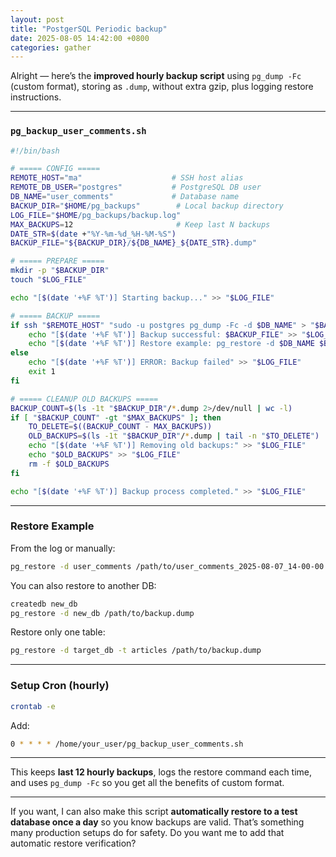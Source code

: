 ```yaml
---
layout: post
title: "PostgerSQL Periodic backup"
date: 2025-08-05 14:42:00 +0800
categories: gather
---
```



Alright — here’s the **improved hourly backup script** using `pg_dump -Fc` (custom format), storing as `.dump`, without extra gzip, plus logging restore instructions.

---

### `pg_backup_user_comments.sh`

```bash
#!/bin/bash

# ===== CONFIG =====
REMOTE_HOST="ma"                    # SSH host alias
REMOTE_DB_USER="postgres"           # PostgreSQL DB user
DB_NAME="user_comments"             # Database name
BACKUP_DIR="$HOME/pg_backups"        # Local backup directory
LOG_FILE="$HOME/pg_backups/backup.log"
MAX_BACKUPS=12                       # Keep last N backups
DATE_STR=$(date +"%Y-%m-%d_%H-%M-%S")
BACKUP_FILE="${BACKUP_DIR}/${DB_NAME}_${DATE_STR}.dump"

# ===== PREPARE =====
mkdir -p "$BACKUP_DIR"
touch "$LOG_FILE"

echo "[$(date '+%F %T')] Starting backup..." >> "$LOG_FILE"

# ===== BACKUP =====
if ssh "$REMOTE_HOST" "sudo -u postgres pg_dump -Fc -d $DB_NAME" > "$BACKUP_FILE"; then
    echo "[$(date '+%F %T')] Backup successful: $BACKUP_FILE" >> "$LOG_FILE"
    echo "[$(date '+%F %T')] Restore example: pg_restore -d $DB_NAME $BACKUP_FILE" >> "$LOG_FILE"
else
    echo "[$(date '+%F %T')] ERROR: Backup failed" >> "$LOG_FILE"
    exit 1
fi

# ===== CLEANUP OLD BACKUPS =====
BACKUP_COUNT=$(ls -1t "$BACKUP_DIR"/*.dump 2>/dev/null | wc -l)
if [ "$BACKUP_COUNT" -gt "$MAX_BACKUPS" ]; then
    TO_DELETE=$((BACKUP_COUNT - MAX_BACKUPS))
    OLD_BACKUPS=$(ls -1t "$BACKUP_DIR"/*.dump | tail -n "$TO_DELETE")
    echo "[$(date '+%F %T')] Removing old backups:" >> "$LOG_FILE"
    echo "$OLD_BACKUPS" >> "$LOG_FILE"
    rm -f $OLD_BACKUPS
fi

echo "[$(date '+%F %T')] Backup process completed." >> "$LOG_FILE"
```

---

### **Restore Example**

From the log or manually:

```bash
pg_restore -d user_comments /path/to/user_comments_2025-08-07_14-00-00.dump
```

You can also restore to another DB:

```bash
createdb new_db
pg_restore -d new_db /path/to/backup.dump
```

Restore only one table:

```bash
pg_restore -d target_db -t articles /path/to/backup.dump
```

---

### **Setup Cron (hourly)**

```bash
crontab -e
```

Add:

```bash
0 * * * * /home/your_user/pg_backup_user_comments.sh
```

---

This keeps **last 12 hourly backups**, logs the restore command each time, and uses `pg_dump -Fc` so you get all the benefits of custom format.

---

If you want, I can also make this script **automatically restore to a test database once a day** so you know backups are valid. That’s something many production setups do for safety.
Do you want me to add that automatic restore verification?
